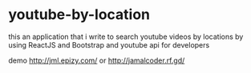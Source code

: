 # youtube-by-location

this an application that i write to search youtube videos by locations by using ReactJS and Bootstrap and youtube api for developers

demo http://jml.epizy.com/ or http://jamalcoder.rf.gd/
